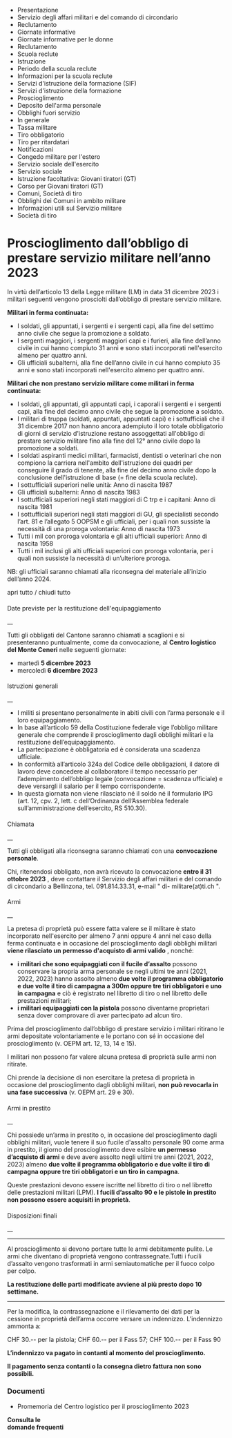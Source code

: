   * Presentazione
  * Servizio degli affari militari e del comando di circondario
  * Reclutamento
  * Giornate informative
  * Giornate informative per le donne
  * Reclutamento
  * Scuola reclute
  * Istruzione
  * Periodo della scuola reclute
  * Informazioni per la scuola reclute
  * Servizi d'istruzione della formazione (SIF)
  * Servizi d'istruzione della formazione
  * Proscioglimento
  * Deposito dell'arma personale
  * Obblighi fuori servizio
  * In generale
  * Tassa militare
  * Tiro obbligatorio
  * Tiro per ritardatari
  * Notificazioni
  * Congedo militare per l'estero
  * Servizio sociale dell'esercito
  * Servizio sociale
  * Istruzione facoltativa: Giovani tiratori (GT)
  * Corso per Giovani tiratori (GT)
  * Comuni, Società di tiro
  * Obblighi dei Comuni in ambito militare
  * Informazioni utili sul Servizio militare
  * Società di tiro

#  Proscioglimento dall’obbligo di prestare servizio militare nell’anno 2023

In virtù dell’articolo 13 della Legge militare (LM) in data 31 dicembre 2023 i
militari seguenti vengono prosciolti dall’obbligo di prestare servizio
militare.

 **Militari in ferma continuata:**

  * I soldati, gli appuntati, i sergenti e i sergenti capi, alla fine del settimo anno civile che segue la promozione a soldato.
  * I sergenti maggiori, i sergenti maggiori capi e i furieri, alla fine dell’anno civile in cui hanno compiuto 31 anni e sono stati incorporati nell'esercito almeno per quattro anni.
  * Gli ufficiali subalterni, alla fine dell’anno civile in cui hanno compiuto 35 anni e sono stati incorporati nell'esercito almeno per quattro anni.

**Militari che non prestano servizio militare come militari in ferma
continuata:**

  * I soldati, gli appuntati, gli appuntati capi, i caporali i sergenti e i sergenti capi, alla fine del decimo anno civile che segue la promozione a soldato.
  * I militari di truppa (soldati, appuntati, appuntati capi) e i sottufficiali che il 31 dicembre 2017 non hanno ancora adempiuto il loro totale obbligatorio di giorni di servizio d'istruzione restano assoggettati all'obbligo di prestare servizio militare fino alla fine del 12° anno civile dopo la promozione a soldati.
  * I soldati aspiranti medici militari, farmacisti, dentisti o veterinari che non compiono la carriera nell'ambito dell'istruzione dei quadri per conseguire il grado di tenente, alla fine del decimo anno civile dopo la conclusione dell'istruzione di base (= fine della scuola reclute).
  * I sottufficiali superiori nelle unità: Anno di nascita 1987
  * Gli ufficiali subalterni: Anno di nascita 1983
  * I sottufficiali superiori negli stati maggiori di C trp e i capitani: Anno di nascita 1981
  * I sottufficiali superiori negli stati maggiori di GU, gli specialisti secondo l’art. 81 e l’allegato 5 OOPSM e gli ufficiali, per i quali non sussiste la necessità di una proroga volontaria: Anno di nascita 1973
  * Tutti i mil con proroga volontaria e gli alti ufficiali superiori: Anno di nascita 1958
  * Tutti i mil inclusi gli alti ufficiali superiori con proroga volontaria, per i quali non sussiste la necessità di un’ulteriore proroga.

NB: gli ufficiali saranno chiamati alla riconsegna del materiale all’inizio
dell’anno 2024.

apri tutto / chiudi tutto

####

Date previste per la restituzione dell'equipaggiamento

 __

Tutti gli obbligati del Cantone saranno chiamati a scaglioni e si
presenteranno puntualmente, come da convocazione, al **Centro logistico del
Monte Ceneri** nelle seguenti giornate:

  * martedì **5 dicembre 2023**
  * mercoledì **6 dicembre 2023**

####

Istruzioni generali

 __

  * I militi si presentano personalmente in abiti civili con l’arma personale e il loro equipaggiamento.
  * In base all’articolo 59 della Costituzione federale vige l’obbligo militare generale che comprende il proscioglimento dagli obblighi militari e la restituzione dell’equipaggiamento.
  * La partecipazione è obbligatoria ed è considerata una scadenza ufficiale.
  * In conformità all’articolo 324a del Codice delle obbligazioni, il datore di lavoro deve concedere al collaboratore il tempo necessario per l’adempimento dell’obbligo legale (convocazione = scadenza ufficiale) e deve versargli il salario per il tempo corrispondente.
  * In questa giornata non viene rilasciato né il soldo né il formulario IPG (art. 12, cpv. 2, lett. c dell’Ordinanza dell’Assemblea federale sull’amministrazione dell’esercito, RS 510.30).

####

Chiamata

 __

Tutti gli obbligati alla riconsegna saranno chiamati con una **convocazione
personale**.

Chi, ritenendosi obbligato, non avrà ricevuto la convocazione **entro il 31
ottobre 2023** , deve contattare il Servizio degli affari militari e del
comando di circondario a Bellinzona, tel. 091.814.33.31, e-mail " di-
militare(at)ti.ch ".

####

Armi

 __

La pretesa di proprietà può essere fatta valere se il militare è stato
incorporato nell'esercito per almeno 7 anni oppure 4 anni nel caso della ferma
continuata e in occasione del proscioglimento dagli obblighi militari **viene
rilasciato un permesso d'acquisto di armi valido** , nonché:

  *  **i militari che sono equipaggiati con il fucile d’assalto** possono conservare la propria arma personale se negli ultimi tre anni (2021, 2022, 2023) hanno assolto almeno **due volte il programma obbligatorio e due volte il tiro di campagna a 300m oppure tre tiri obbligatori e uno in campagna** e ciò è registrato nel libretto di tiro o nel libretto delle prestazioni militari;
  *  **i militari equipaggiati con la pistola** possono diventarne proprietari senza dover comprovare di aver partecipato ad alcun tiro.

Prima del proscioglimento dall’obbligo di prestare servizio i militari
ritirano le armi depositate volontariamente e le portano con sé in occasione
del proscioglimento (v. OEPM art. 12, 13, 14 e 15).

I militari non possono far valere alcuna pretesa di proprietà sulle armi non
ritirate.

Chi prende la decisione di non esercitare la pretesa di proprietà in occasione
del proscioglimento dagli obblighi militari, **non può revocarla in una fase
successiva** (v. OEPM art. 29 e 30).

####

Armi in prestito

 __

Chi possiede un’arma in prestito o, in occasione del proscioglimento dagli
obblighi militari, vuole tenere il suo fucile d'assalto personale 90 come arma
in prestito, il giorno del proscioglimento deve esibire **un permesso
d’acquisto di armi** e deve avere assolto negli ultimi tre anni (2021, 2022,
2023) almeno **due volte il programma obbligatorio e due volte il tiro di
campagna oppure tre tiri obbligatori e un tiro in campagna**.

Queste prestazioni devono essere iscritte nel libretto di tiro o nel libretto
delle prestazioni militari (LPM). **I fucili d’assalto 90 e le pistole in
prestito non possono essere acquisiti in proprietà**.

####

Disposizioni finali

 __

* * *

Al proscioglimento si devono portare tutte le armi debitamente pulite. Le armi
che diventano di proprietà vengono contrassegnate.Tutti i fucili d’assalto
vengono trasformati in armi semiautomatiche per il fuoco colpo per colpo.

 **La restituzione delle parti modificate avviene al più presto dopo 10
settimane.**

* * *

Per la modifica, la contrassegnazione e il rilevamento dei dati per la
cessione in proprietà dell’arma occorre versare un indennizzo. L’indennizzo
ammonta a:

CHF 30.-- per la pistola; CHF 60.-- per il Fass 57; CHF 100.-- per il Fass 90

**L’indennizzo va pagato in contanti al momento del proscioglimento.**

 **Il pagamento senza contanti o la consegna dietro fattura non sono
possibili.**

###  Documenti

  * Promemoria del Centro logistico per il proscioglimento 2023

 **Consulta le  
domande frequenti**

